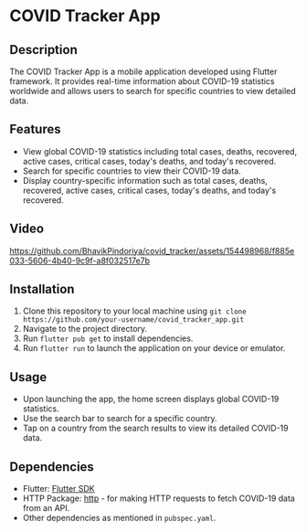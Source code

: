 # COVID Tracker App

## Description
The COVID Tracker App is a mobile application developed using Flutter framework. It provides real-time information about COVID-19 statistics worldwide and allows users to search for specific countries to view detailed data.

## Features
- View global COVID-19 statistics including total cases, deaths, recovered, active cases, critical cases, today's deaths, and today's recovered.
- Search for specific countries to view their COVID-19 data.
- Display country-specific information such as total cases, deaths, recovered, active cases, critical cases, today's deaths, and today's recovered.

## Video

  https://github.com/BhavikPindoriya/covid_tracker/assets/154498968/f885e033-5606-4b40-9c9f-a8f032517e7b

## Installation
1. Clone this repository to your local machine using `git clone https://github.com/your-username/covid_tracker_app.git`
2. Navigate to the project directory.
3. Run `flutter pub get` to install dependencies.
4. Run `flutter run` to launch the application on your device or emulator.

## Usage
- Upon launching the app, the home screen displays global COVID-19 statistics.
- Use the search bar to search for a specific country.
- Tap on a country from the search results to view its detailed COVID-19 data.

## Dependencies
- Flutter: [Flutter SDK](https://flutter.dev/)
- HTTP Package: [http](https://pub.dev/packages/http) - for making HTTP requests to fetch COVID-19 data from an API.
- Other dependencies as mentioned in `pubspec.yaml`.

